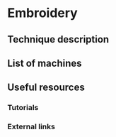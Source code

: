 # Embroidery

## Technique description

## List of machines

## Useful resources

### Tutorials

### External links